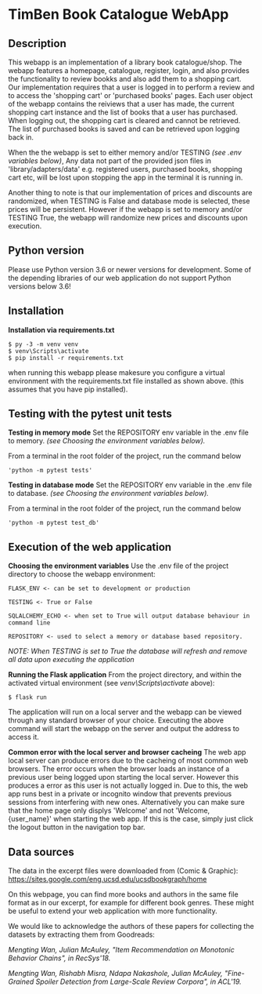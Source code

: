 # TimBen Book Catalogue WebApp

## Description
This webapp is an implementation of a library book catalogue/shop. The webapp features a homepage, catalogue, register, login, and also provides the functionality to review bookks and also add them to a shopping cart. Our implementation requires that a user is logged in to perform a review and to access the 'shopping cart' or 'purchased books' pages. Each user object of the webapp contains the reiviews that a user has made, the current shopping cart instance and the list of books that a user has purchased. When logging out, the shopping cart is cleared and cannot be retrieved. The list of purchased books is saved and can be retrieved upon logging back in.

When the the webapp is set to either memory and/or TESTING *(see .env variables below)*, Any data not part of the provided json files in 'library/adapters/data' e.g. registered users, purchased books, shopping cart etc, will be lost upon stopping the app in the terminal it is running in. 

Another thing to note is that our implementation of prices and discounts are randomized, when TESTING is False and database mode is selected, these prices will be persistent. However if the webapp is set to memory and/or TESTING True, the webapp will randomize new prices and discounts upon execution.


## Python version
Please use Python version 3.6 or newer versions for development. Some of the depending libraries of our web application do not support Python versions below 3.6!


## Installation

**Installation via requirements.txt**
```shell
$ py -3 -m venv venv
$ venv\Scripts\activate
$ pip install -r requirements.txt
```
when running this webapp please makesure you configure a virtual environment with the requirements.txt file installed as shown above. (this assumes that you have pip installed).

## Testing with the pytest unit tests

**Testing in memory mode**
Set the REPOSITORY env variable in the .env file to memory. *(see Choosing the environment variables below).*

From a terminal in the root folder of the project, run the command below
```
'python -m pytest tests'
``` 

**Testing in database mode**
Set the REPOSITORY env variable in the .env file to database. *(see Choosing the environment variables below).*

From a terminal in the root folder of the project, run the command below
```
'python -m pytest test_db'
``` 

## Execution of the web application

**Choosing the environment variables**
Use the .env file of the project directory to choose the webapp environment:

```
FLASK_ENV <- can be set to development or production

TESTING <- True or False

SQLALCHEMY_ECHO <- when set to True will output database behaviour in command line

REPOSITORY <- used to select a memory or database based repository.
```
*NOTE: When TESTING is set to True the database will refresh and remove all data upon executing the application*

**Running the Flask application**
From the project directory, and within the activated virtual environment (see *venv\Scripts\activate* above):

````shell
$ flask run
```` 
The application will run on a local server and the webapp can be viewed through any standard browser of your choice. Executing the above command will start the webapp on the server and output the address to access it.

**Common error with the local server and browser cacheing**
The web app local server can produce errors due to the cacheing of most common web browsers. The error occurs when the browser loads an instance of a previous user being logged upon starting the local server. However this produces a error as this user is not actually logged in. Due to this, the web app runs best in a private or incognito window that prevents previous sessions from interfering with new ones. Alternatively you can make sure that the home page only displys 'Welcome' and not 'Welcome, {user_name}' when starting the web app. If this is the case, simply just click the logout button in the navigation top bar.

## Data sources 
The data in the excerpt files were downloaded from (Comic & Graphic):
https://sites.google.com/eng.ucsd.edu/ucsdbookgraph/home

On this webpage, you can find more books and authors in the same file format as in our excerpt, for example for different book genres. 
These might be useful to extend your web application with more functionality.

We would like to acknowledge the authors of these papers for collecting the datasets by extracting them from Goodreads:

*Mengting Wan, Julian McAuley, "Item Recommendation on Monotonic Behavior Chains", in RecSys'18.*

*Mengting Wan, Rishabh Misra, Ndapa Nakashole, Julian McAuley, "Fine-Grained Spoiler Detection from Large-Scale Review Corpora", in ACL'19.*
#

